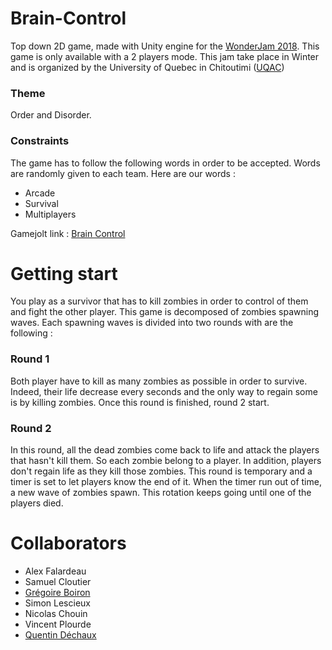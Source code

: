 # Brain-Control
Top down 2D game, made with Unity engine for the [WonderJam 2018](http://jam.aemi.ca/). This game is only available with a 2 players mode.
This jam take place in Winter and is organized by the University of Quebec in Chitoutimi ([UQAC](http://www.uqac.ca/))

### Theme
Order and Disorder.

### Constraints
The game has to follow the following words in order to be accepted. Words are randomly given to each team. Here are our words :

* Arcade
* Survival
* Multiplayers

Gamejolt link : [Brain Control](https://gamejolt.com/games/BrainControl/323988)

# Getting start
You play as a survivor that has to kill zombies in order to control of them and fight the other player. 
This game is decomposed of zombies spawning waves. Each spawning waves is divided into two rounds with are the following :

### Round 1
Both player have to kill as many zombies as possible in order to survive. Indeed, their life decrease every seconds 
and the only way to regain some is by killing zombies.
Once this round is finished, round 2 start.

### Round 2
In this round, all the dead zombies come back to life and attack the players that hasn't kill them. So each zombie belong to a player.
In addition, players don't regain life as they kill those zombies. 
This round is temporary and a timer is set to let players know the end of it. When the timer run out of time, a new wave of zombies spawn. 
This rotation keeps going until one of the players died.

# Collaborators 
* Alex Falardeau
* Samuel Cloutier 
* [Grégoire Boiron](https://github.com/Graygzou)
* Simon Lescieux
* Nicolas Chouin
* Vincent Plourde
* [Quentin Déchaux](https://github.com/Quinchon)
